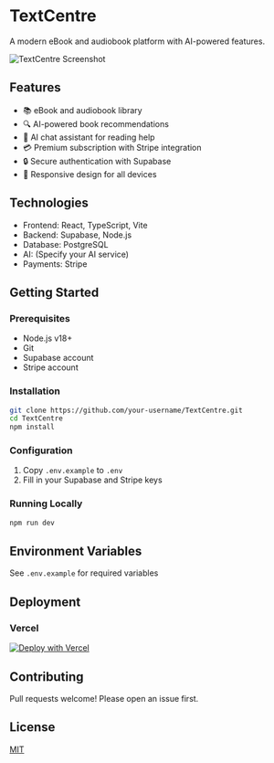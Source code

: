 # TextCentre

A modern eBook and audiobook platform with AI-powered features.

![TextCentre Screenshot](./screenshot.png) <!-- Add screenshot later -->

## Features

- 📚 eBook and audiobook library
- 🔍 AI-powered book recommendations
- 💬 AI chat assistant for reading help
- 💳 Premium subscription with Stripe integration
- 🔒 Secure authentication with Supabase
- 📱 Responsive design for all devices

## Technologies

- Frontend: React, TypeScript, Vite
- Backend: Supabase, Node.js
- Database: PostgreSQL
- AI: (Specify your AI service)
- Payments: Stripe

## Getting Started

### Prerequisites
- Node.js v18+
- Git
- Supabase account
- Stripe account

### Installation
```bash
git clone https://github.com/your-username/TextCentre.git
cd TextCentre
npm install
```

### Configuration
1. Copy `.env.example` to `.env`
2. Fill in your Supabase and Stripe keys

### Running Locally
```bash
npm run dev
```

## Environment Variables
See `.env.example` for required variables

## Deployment

### Vercel
[![Deploy with Vercel](https://vercel.com/button)](https://vercel.com/new)

## Contributing
Pull requests welcome! Please open an issue first.

## License
[MIT](LICENSE)
